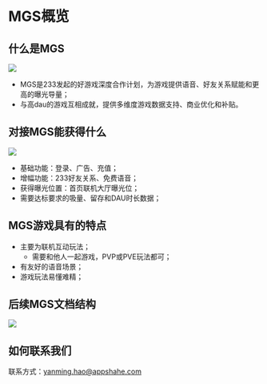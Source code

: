 # MGS概览

##  什么是MGS
![](https://cdn.233xyx.com/1617072194133_503.png)
- MGS是233发起的好游戏深度合作计划，为游戏提供语音、好友关系赋能和更高的曝光导量；
- 与高dau的游戏互相成就，提供多维度游戏数据支持、商业优化和补贴。

## 对接MGS能获得什么
![](https://cdn.233xyx.com/1617072513774_410.png)
- 基础功能：登录、广告、充值；
- 增幅功能：233好友关系、免费语音；
- 获得曝光位置：首页联机大厅曝光位；
- 需要达标要求的吸量、留存和DAU时长数据；

## MGS游戏具有的特点
- 主要为联机互动玩法；
    - 需要和他人一起游戏，PVP或PVE玩法都可；
- 有友好的语音场景；
- 游戏玩法易懂难精；

## 后续MGS文档结构
![](https://cdn.233xyx.com/1617167531079_103.png)

## 如何联系我们
联系方式：yanming.hao@appshahe.com
